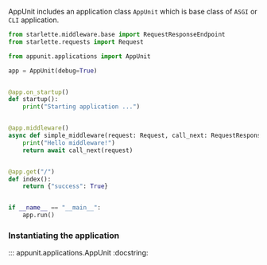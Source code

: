 AppUnit includes an application class `AppUnit` which is base class of `ASGI` or `CLI` application. 

```python
from starlette.middleware.base import RequestResponseEndpoint
from starlette.requests import Request

from appunit.applications import AppUnit

app = AppUnit(debug=True)


@app.on_startup()
def startup():
    print("Starting application ...")


@app.middleware()
async def simple_middleware(request: Request, call_next: RequestResponseEndpoint):
    print("Hello middleware!")
    return await call_next(request)


@app.get("/")
def index():
    return {"success": True}


if __name__ == "__main__":
    app.run()
```

### Instantiating the application

::: appunit.applications.AppUnit
    :docstring:
